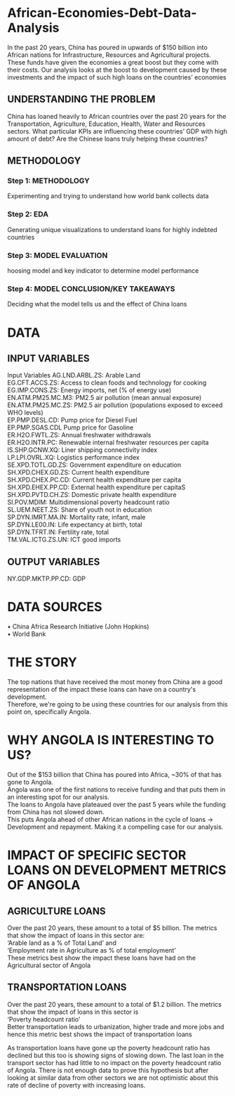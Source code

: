 # African-Economies-Debt-Data-Analysis
In the past 20 years, China has poured in upwards of $150 billion into African nations for Infrastructure, Resources and Agricultural projects. These funds have given the economies a great boost but they come with their costs. Our analysis looks at the boost to development caused by these investments and the impact of such high loans on the countries' economies


## UNDERSTANDING THE PROBLEM
China has loaned heavily to African countries over the past 20 years for the Transportation, Agriculture, Education, Health, Water and Resources sectors. What particular KPIs are influencing these countries’ GDP with high amount of debt? Are the Chinese loans truly helping these countries?

## METHODOLOGY
### Step 1: METHODOLOGY 
Experimenting and trying to understand how world bank collects data

### Step 2: EDA
Generating unique visualizations to understand loans for highly indebted countries

### Step 3: MODEL EVALUATION
hoosing model and key indicator to determine model performance

### Step 4: MODEL CONCLUSION/KEY TAKEAWAYS
Deciding what the model tells us and the effect of China loans


# DATA
## INPUT VARIABLES 
Input Variables
AG.LND.ARBL.ZS: Arable Land  
EG.CFT.ACCS.ZS: Access to clean foods and technology for cooking  
EG.IMP.CONS.ZS: Energy imports, net (% of energy use)  
EN.ATM.PM25.MC.M3: PM2.5 air pollution (mean annual exposure)  
EN.ATM.PM25.MC.ZS: PM2.5 air pollution (populations exposed to exceed WHO levels)  
EP.PMP.DESL.CD: Pump price for Diesel Fuel  
EP.PMP.SGAS.CDL Pump price for Gasoline  
ER.H2O.FWTL.ZS: Annual freshwater withdrawals  
ER.H2O.INTR.PC: Renewable internal freshwater resources per capita  
IS.SHP.GCNW.XQ: Liner shipping connectivity index  
LP.LPI.OVRL.XQ: Logistics performance index  
SE.XPD.TOTL.GD.ZS: Government expenditure on education  
SH.XPD.CHEX.GD.ZS: Current health expenditure  
SH.XPD.CHEX.PC.CD: Current health expenditure per capita  
SH.XPD.EHEX.PP.CD: External health expenditure per capitaS  
SH.XPD.PVTD.CH.ZS: Domestic private health expenditure  
SI.POV.MDIM: Multidimensional poverty headcount ratio  
SL.UEM.NEET.ZS: Share of youth not in education  
SP.DYN.IMRT.MA.IN: Mortality rate, infant, male  
SP.DYN.LE00.IN: Life expectancy at birth, total  
SP.DYN.TFRT.IN: Fertility rate, total  
TM.VAL.ICTG.ZS.UN: ICT good imports  


## OUTPUT VARIABLES
NY.GDP.MKTP.PP.CD: GDP


# DATA SOURCES
• China Africa Research Initiative (John Hopkins)  
• World Bank  

# THE STORY
The top nations that have received the most money from China are a good representation of the impact these loans can have on a country's development.  
Therefore, we're going to be using these countries for our analysis from this point on, specifically Angola.

# WHY ANGOLA IS INTERESTING TO US?
Out of the $153 billion that China has poured into Africa, ~30% of that has gone to Angola.  
Angola was one of the first nations to receive funding and that puts them in an interesting spot for our analysis.  
The loans to Angola have plateaued over the past 5 years while the funding from China has not slowed down.   
This puts Angola ahead of other African nations in the cycle of loans -> Development and repayment. Making it a compelling case for our analysis.  

# IMPACT OF SPECIFIC SECTOR LOANS ON DEVELOPMENT METRICS OF ANGOLA 
## AGRICULTURE LOANS
Over the past 20 years, these amount to a total of $5 billion. The metrics that show the impact of loans in this sector are:  
‘Arable land as a % of Total Land’ and  
‘Employment rate in Agriculture as % of total employment’  
These metrics best show the impact these loans have had on the Agricultural sector of Angola  

## TRANSPORTATION LOANS
Over the past 20 years, these amount to a total of $1.2 billion. The metrics that show the impact of loans in this sector is  
‘Poverty headcount ratio’  
Better transportation leads to urbanization, higher trade and more jobs and hence this metric best shows the impact of transportation loans  

As transportation loans have gone up the poverty headcount ratio has declined but this too is showing signs of slowing down. The last loan in the transport sector has had little to no impact on the poverty headcount ratio of Angola. There is not enough data to prove this hypothesis but after looking at similar data from other sectors we are not optimistic about this rate of decline of poverty with increasing loans.




